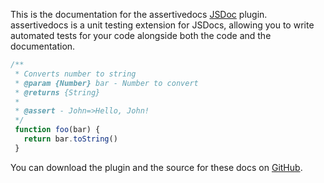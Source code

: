 This is the documentation for the assertivedocs [JSDoc](https://jsdoc.app) plugin. 
assertivedocs is a unit testing extension for JSDocs, allowing you to write automated 
tests for your code alongside both the code and the documentation.

```javascript
/**
 * Converts number to string
 * @param {Number} bar - Number to convert
 * @returns {String}
 *
 * @assert - John=>Hello, John!
 */
 function foo(bar) {
   return bar.toString()
 }
```

You can download the plugin and the source for these docs on [GitHub](https://github.com/snailcreature/assertivedocs).